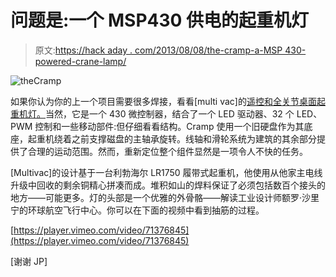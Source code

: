 # 问题是:一个 MSP430 供电的起重机灯

> 原文:[https://hack aday . com/2013/08/08/the-cramp-a-MSP 430-powered-crane-lamp/](https://hackaday.com/2013/08/08/the-cramp-a-msp430-powered-crane-lamp/)

![theCramp](../Images/86a502d82e3733c2705201380aead25c.png)

如果你认为你的上一个项目需要很多焊接，看看[multi vac]的[遥控和全关节桌面起重机灯。](http://forum.43oh.com/topic/4204-the-cramp-430-powered-desktop-crane-lamp/)当然，它是一个 430 微控制器，结合了一个 LED 驱动器、32 个 LED、PWM 控制和一些移动部件:但仔细看看结构。Cramp 使用一个旧硬盘作为其底座，起重机绕着之前支撑磁盘的主轴承旋转。线轴和滑轮系统为建筑的其余部分提供了合理的运动范围。然而，重新定位整个组件显然是一项令人不快的任务。

[Multivac]的设计基于一台利勃海尔 LR1750 履带式起重机，他使用从他家主电线升级中回收的剩余铜精心拼凑而成。堆积如山的焊料保证了必须包括数百个接头的地方——可能更多。灯的头部是一个优雅的外骨骼——解读工业设计师额罗·沙里宁的环球航空飞行中心。你可以在下面的视频中看到抽筋的过程。

[https://player.vimeo.com/video/71376845](https://player.vimeo.com/video/71376845)

[谢谢 JP]